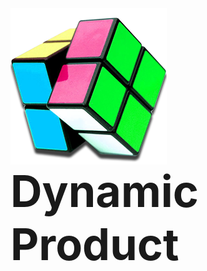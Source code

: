 <div style="font-size: 5em;">
  <img src="./images/logo.png" style="vertical-align: bottom"> 
  <div style="font-weight: bold;">Dynamic Product</div>
</div>
